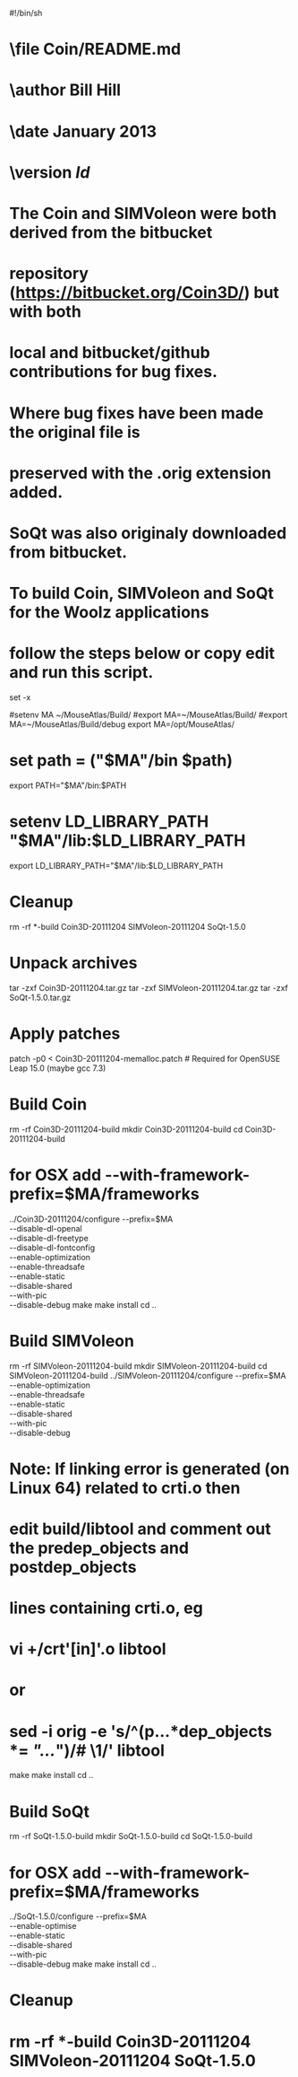#!/bin/sh
# \file         Coin/README.md
# \author       Bill Hill
# \date         January 2013
# \version      $Id$
#
# The Coin and SIMVoleon were both derived from the bitbucket
# repository (https://bitbucket.org/Coin3D/) but with both
# local and bitbucket/github contributions for bug fixes.
# Where bug fixes have been made the original file is
# preserved with the .orig extension added.
# SoQt was also originaly downloaded from bitbucket.
# To build Coin, SIMVoleon and SoQt for the Woolz applications
# follow the steps below or copy edit and run this script.

set -x

#setenv MA ~/MouseAtlas/Build/
#export MA=~/MouseAtlas/Build/
#export MA=~/MouseAtlas/Build/debug
export MA=/opt/MouseAtlas/
# set path = ("$MA"/bin $path)
export PATH="$MA"/bin:$PATH
# setenv LD_LIBRARY_PATH "$MA"/lib:$LD_LIBRARY_PATH
export LD_LIBRARY_PATH="$MA"/lib:$LD_LIBRARY_PATH

# Cleanup
rm -rf *-build Coin3D-20111204 SIMVoleon-20111204 SoQt-1.5.0

# Unpack archives
tar -zxf Coin3D-20111204.tar.gz
tar -zxf SIMVoleon-20111204.tar.gz
tar -zxf SoQt-1.5.0.tar.gz

# Apply patches
patch -p0 < Coin3D-20111204-memalloc.patch # Required for OpenSUSE Leap 15.0 (maybe gcc 7.3)

# Build Coin
rm -rf Coin3D-20111204-build
mkdir Coin3D-20111204-build
cd Coin3D-20111204-build
# for OSX add --with-framework-prefix=$MA/frameworks
../Coin3D-20111204/configure --prefix=$MA \
			--disable-dl-openal \
			--disable-dl-freetype \
			--disable-dl-fontconfig \
			--enable-optimization \
			--enable-threadsafe \
			--enable-static \
			--disable-shared \
	    		--with-pic \
			--disable-debug
make
make install
cd ..

# Build SIMVoleon
rm -rf SIMVoleon-20111204-build
mkdir SIMVoleon-20111204-build
cd SIMVoleon-20111204-build
../SIMVoleon-20111204/configure --prefix=$MA \
                             --enable-optimization \
			     --enable-threadsafe \
			     --enable-static \
			     --disable-shared \
	    		     --with-pic \
			     --disable-debug

# Note: If linking error is generated (on Linux 64) related to crti.o then
# edit build/libtool and comment out the predep_objects and postdep_objects
# lines containing crti.o, eg
# vi +/crt'[in]'.o libtool
# or
# sed -i orig -e 's/^\(p...*dep_objects *= *"...*"\)/# \1/' libtool

make
make install
cd ..

# Build SoQt
rm -rf SoQt-1.5.0-build
mkdir SoQt-1.5.0-build
cd SoQt-1.5.0-build
# for OSX add --with-framework-prefix=$MA/frameworks
../SoQt-1.5.0/configure --prefix=$MA \
			--enable-optimise \
			--enable-static \
			--disable-shared \
			--with-pic \
			--disable-debug
make
make install
cd ..

# Cleanup
# rm -rf *-build Coin3D-20111204 SIMVoleon-20111204 SoQt-1.5.0
